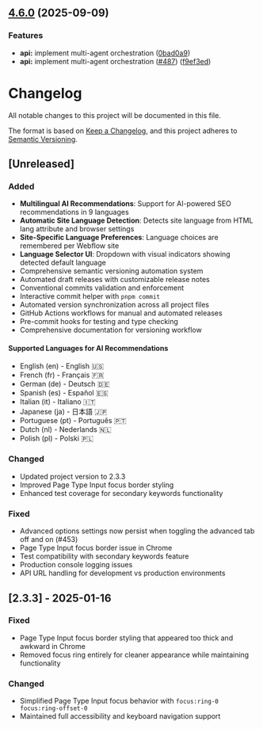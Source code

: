 ## [4.6.0](https://github.com/die-Manufaktur/AI-SEO-Copilot-for-Webflow/compare/v4.5.1...v4.6.0) (2025-09-09)

### Features

* **api:** implement multi-agent orchestration ([0bad0a9](https://github.com/die-Manufaktur/AI-SEO-Copilot-for-Webflow/commit/0bad0a940bd896d6e37c6879a6f629d4beea6220))
* **api:** implement multi-agent orchestration ([#487](https://github.com/die-Manufaktur/AI-SEO-Copilot-for-Webflow/issues/487)) ([f9ef3ed](https://github.com/die-Manufaktur/AI-SEO-Copilot-for-Webflow/commit/f9ef3edbc828e5a8827a65965a3d6b36bcd3876e))

# Changelog

All notable changes to this project will be documented in this file.

The format is based on [Keep a Changelog](https://keepachangelog.com/en/1.0.0/),
and this project adheres to [Semantic Versioning](https://semver.org/spec/v2.0.0.html).

## [Unreleased]

### Added
- **Multilingual AI Recommendations**: Support for AI-powered SEO recommendations in 9 languages
- **Automatic Site Language Detection**: Detects site language from HTML lang attribute and browser settings
- **Site-Specific Language Preferences**: Language choices are remembered per Webflow site
- **Language Selector UI**: Dropdown with visual indicators showing detected default language
- Comprehensive semantic versioning automation system
- Automated draft releases with customizable release notes
- Conventional commits validation and enforcement
- Interactive commit helper with `pnpm commit`
- Automated version synchronization across all project files
- GitHub Actions workflows for manual and automated releases
- Pre-commit hooks for testing and type checking
- Comprehensive documentation for versioning workflow

#### Supported Languages for AI Recommendations
- English (en) - English 🇺🇸
- French (fr) - Français 🇫🇷
- German (de) - Deutsch 🇩🇪
- Spanish (es) - Español 🇪🇸
- Italian (it) - Italiano 🇮🇹
- Japanese (ja) - 日本語 🇯🇵
- Portuguese (pt) - Português 🇵🇹
- Dutch (nl) - Nederlands 🇳🇱
- Polish (pl) - Polski 🇵🇱

### Changed
- Updated project version to 2.3.3
- Improved Page Type Input focus border styling
- Enhanced test coverage for secondary keywords functionality

### Fixed
- Advanced options settings now persist when toggling the advanced tab off and on (#453)
- Page Type Input focus border issue in Chrome
- Test compatibility with secondary keywords feature
- Production console logging issues
- API URL handling for development vs production environments

## [2.3.3] - 2025-01-16

### Fixed
- Page Type Input focus border styling that appeared too thick and awkward in Chrome
- Removed focus ring entirely for cleaner appearance while maintaining functionality

### Changed
- Simplified Page Type Input focus behavior with `focus:ring-0 focus:ring-offset-0`
- Maintained full accessibility and keyboard navigation support
